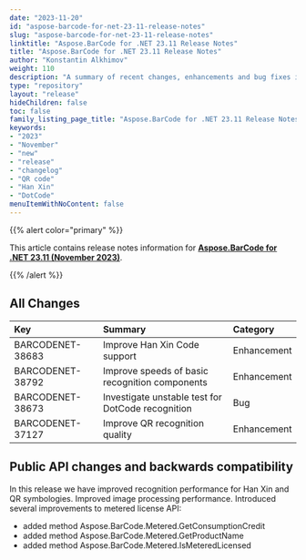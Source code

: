 ```yaml
---
date: "2023-11-20"
id: "aspose-barcode-for-net-23-11-release-notes"
slug: "aspose-barcode-for-net-23-11-release-notes"
linktitle: "Aspose.BarCode for .NET 23.11 Release Notes"
title: "Aspose.BarCode for .NET 23.11 Release Notes"
author: "Konstantin Alkhimov"
weight: 110
description: "A summary of recent changes, enhancements and bug fixes in Aspose.BarCode for .NET 23.11.0 (November 2023) release."
type: "repository"
layout: "release"
hideChildren: false
toc: false
family_listing_page_title: "Aspose.BarCode for .NET 23.11 Release Notes"
keywords:
- "2023"
- "November"
- "new"
- "release"
- "changelog"
- "QR code"
- "Han Xin"
- "DotCode"
menuItemWithNoContent: false
---
```


{{% alert color="primary" %}}

This article contains release notes information for [**Aspose.BarCode for .NET 23.11 (November 2023)**](https://releases.aspose.com/barcode/net/new-releases/aspose.barcode-for-.net-23.11/).

{{% /alert %}}
## **All Changes**

|**Key**|**Summary**|**Category**|
| :- | :- | :- |
|BARCODENET-38683|Improve Han Xin Code support|Enhancement|
|BARCODENET-38792|Improve speeds of basic recognition components|Enhancement|
|BARCODENET-38673|Investigate unstable test for DotCode recognition|Bug|
|BARCODENET-37127|Improve QR recognition quality|Enhancement|

## Public API changes and backwards compatibility

In this release we have improved recognition performance for Han Xin and QR symbologies.
Improved image processing performance.
Introduced several improvements to metered license API:
- added method Aspose.BarCode.Metered.GetConsumptionCredit
- added method Aspose.BarCode.Metered.GetProductName
- added method Aspose.BarCode.Metered.IsMeteredLicensed
